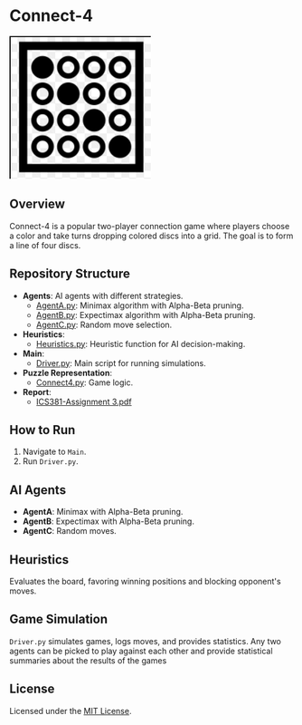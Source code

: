 # Connect-4

 ![Alt text](/images/con4.png)

## Overview
Connect-4 is a popular two-player connection game where players choose a color and take turns dropping colored discs into a grid. The goal is to form a line of four discs.

## Repository Structure
- **Agents**: AI agents with different strategies.
  - [AgentA.py](https://github.com/AbdullahAlzeid/Connect-4/blob/main/Agents/AgentA.py): Minimax algorithm with Alpha-Beta pruning.
  - [AgentB.py](https://github.com/AbdullahAlzeid/Connect-4/blob/main/Agents/AgentB.py): Expectimax algorithm with Alpha-Beta pruning.
  - [AgentC.py](https://github.com/AbdullahAlzeid/Connect-4/blob/main/Agents/AgentC.py): Random move selection.
- **Heuristics**: 
  - [Heuristics.py](https://github.com/AbdullahAlzeid/Connect-4/blob/main/Heuristics/Heuristics.py): Heuristic function for AI decision-making.
- **Main**: 
  - [Driver.py](https://github.com/AbdullahAlzeid/Connect-4/blob/main/Main/Driver.py): Main script for running simulations.
- **Puzzle Representation**: 
  - [Connect4.py](https://github.com/AbdullahAlzeid/Connect-4/blob/main/Puzzle%20Representation/Connect4.py): Game logic.
- **Report**: 
  - [ICS381-Assignment 3.pdf](https://github.com/AbdullahAlzeid/Connect-4/blob/main/Report/ICS381-Assignment%203.pdf)

## How to Run
1. Navigate to `Main`.
2. Run `Driver.py`.

## AI Agents
- **AgentA**: Minimax with Alpha-Beta pruning.
- **AgentB**: Expectimax with Alpha-Beta pruning.
- **AgentC**: Random moves.

## Heuristics
Evaluates the board, favoring winning positions and blocking opponent's moves.

## Game Simulation
`Driver.py` simulates games, logs moves, and provides statistics. Any two agents can be picked to play against each other and provide statistical summaries about the results of the games

## License
Licensed under the [MIT License](https://github.com/AbdullahAlzeid/Connect-4/blob/main/LICENSE).
